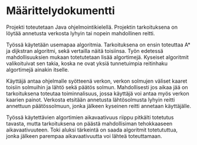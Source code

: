 # Määrittelydokumentti

Projekti toteutetaan Java ohjelmointikielellä. Projektin tarkoituksena on löytää annetusta verkosta lyhyin tai nopein 
mahdollinen reitti. 

Työssä käytetään usemapaa algoritmia. Tarkoituksena on ensin toteuttaa A* ja dijkstran algoritmi, sekä vertailla näitä 
toisiinsa. Työn edetessä mahdollisuuksien mukaan totetutetaan lisää algortimejä. Kyseiset algoritmit valikoituivat sen 
takia, koska ne ovat yksiä tunnetuimpia reitinhaku algortimejä ainakin itselle. 

Käyttäjä antaa ohjelmalle syötteenä verkon, verkon solmujen väliset kaaret toisiin solmuihin ja lähtö sekä päätös solmun. 
Mahdollisesti jos aikaa jää on tarkoituksena toteutaa toiminnalisuus, jossa käyttäjä voi antaa myös verkon kaarien painot.
Verkosta etsitään annetusta lähtösolmusta lyhyin reitti annettuun päätössolmuun, jonka jälkeen kyseinen reitti annetaan 
käyttäjälle.

Työssä käytettävien algortimien aikavaativuus riippu pitkälti totetutus tavasta, mutta tarkoituksena on päästä 
mahdollisiman tehokkaaseen aikavaativuuteen. Toki aluksi tärkeintä on saada algoritmit totetututtua, jonka jälkeen 
parempaa aikavaativuutta voi lähteä toteuttamaan.
